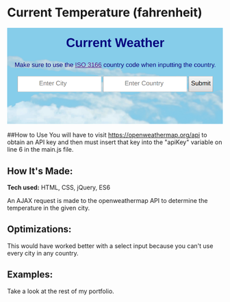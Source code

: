 # Current Temperature (fahrenheit)

![screenshot of project](images/screenshot.png)

##How to Use
You will have to visit https://openweathermap.org/api to obtain an API key and then must insert that key into the "apiKey" variable on line 6 in the main.js file.

## How It's Made:

**Tech used:** HTML, CSS, jQuery, ES6

An AJAX request is made to the openweathermap API to determine the temperature in the given city.

## Optimizations:

This would have worked better with a select input because you can't use every city in any country.

## Examples:
Take a look at the rest of my portfolio.
